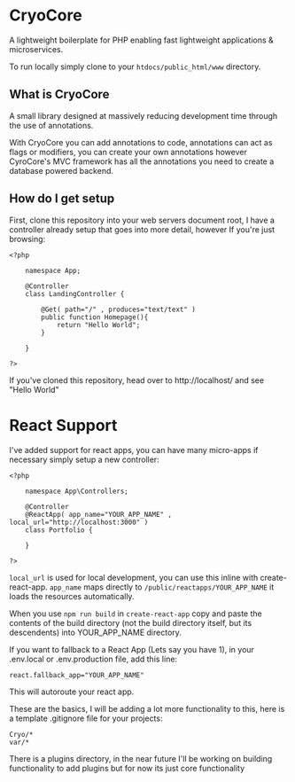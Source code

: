 # CryoCore
A lightweight boilerplate for PHP enabling fast lightweight applications &amp; microservices.

To run locally simply clone to your `htdocs/public_html/www` directory.

## What is CryoCore
A small library designed at massively reducing development time through the use of annotations.

With CryoCore you can add annotations to code, annotations can act as flags or modifiers, you can
create your own annotations however CyroCore's MVC framework has all the annotations you need to create
a database powered backend. 

## How do I get setup
First, clone this repository into your web servers document root, I have a controller already setup that goes
into more detail, however If you're just browsing:

```
<?php

    namespace App;

    @Controller
    class LandingController {

        @Get( path="/" , produces="text/text" )
        public function Homepage(){
            return "Hello World";
        }

    }

?>
```
If you've cloned this repository, head over to http://localhost/ and see "Hello World"

# React Support
I've added support for react apps, you can have many micro-apps if necessary simply setup a new controller:
```
<?php

    namespace App\Controllers;

    @Controller 
    @ReactApp( app_name="YOUR_APP_NAME" , local_url="http://localhost:3000" )
    class Portfolio {
        
    }

?>
```
`local_url` is used for local development, you can use this inline with create-react-app. 
`app_name` maps directly to `/public/reactapps/YOUR_APP_NAME` it loads the resources automatically.

When you use `npm run build` in `create-react-app` copy and paste the contents of the build directory (not the build directory itself, but its descendents) into YOUR_APP_NAME directory.

If you want to fallback to a React App (Lets say you have 1), in your .env.local or .env.production file, add this line:
```
react.fallback_app="YOUR_APP_NAME"
```

This will autoroute your react app. 

These are the basics, I will be adding a lot more functionality to this, here is a template .gitignore file for your projects:
```
Cryo/*
var/*
```

There is a plugins directory, in the near future I'll be working on building functionality to add plugins but for now its
just core functionality
